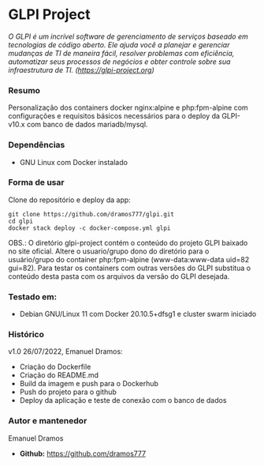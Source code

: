 # GLPI Project
*O GLPI é um incrível software de gerenciamento de serviços baseado em tecnologias de código aberto. Ele ajuda você a planejar e gerenciar mudanças de TI de maneira fácil, resolver problemas com eficiência, automatizar seus processos de negócios e obter controle sobre sua infraestrutura de TI.
(https://glpi-project.org)*

### Resumo

Personalização dos containers docker nginx:alpine e php:fpm-alpine com configurações e requisitos básicos necessários para o deploy da GLPI-v10.x com banco de dados mariadb/mysql.

### Dependências

- GNU Linux com Docker instalado

### Forma de usar

Clone do repositório e deploy da app:

```
git clone https://github.com/dramos777/glpi.git
cd glpi
docker stack deploy -c docker-compose.yml glpi

```
OBS.: O diretório glpi-project contém o conteúdo do projeto GLPI baixado no site oficial. Altere o usuario/grupo dono do diretório para o usuário/grupo do container php:fpm-alpine (www-data:www-data uid=82 gui=82). Para testar os containers com outras versões do GLPI substitua o conteúdo desta pasta com os arquivos da versão do GLPI desejada.

### Testado em:
- Debian GNU/Linux 11 com Docker 20.10.5+dfsg1 e cluster swarm iniciado


### Histórico

v1.0 26/07/2022, Emanuel Dramos:
- Criação do Dockerfile
- Criação do README.md
- Build da imagem e push para o Dockerhub
- Push do projeto para o github
- Deploy da aplicação e teste de conexão com o banco de dados


### Autor e mantenedor
Emanuel Dramos
- **Github:** https://github.com/dramos777

